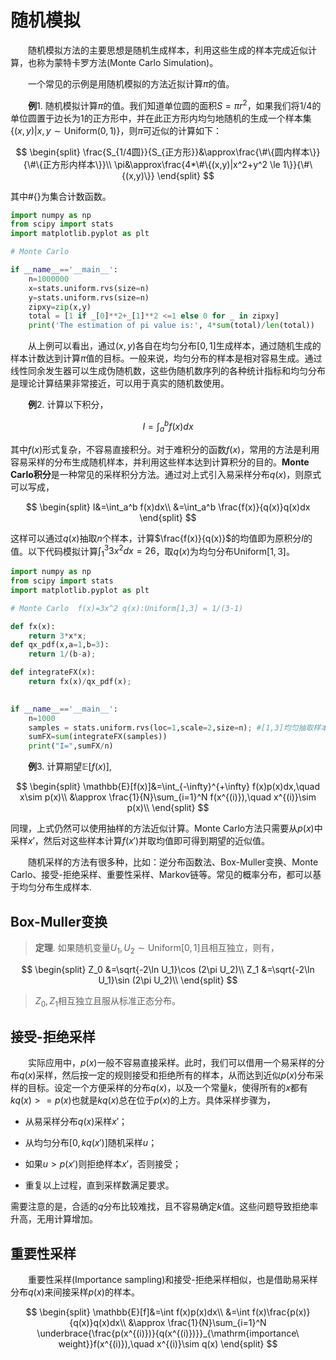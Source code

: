 # 随机模拟

&emsp;&emsp;随机模拟方法的主要思想是随机生成样本，利用这些生成的样本完成近似计算，也称为蒙特卡罗方法(Monte Carlo Simulation)。

&emsp;&emsp;一个常见的示例是用随机模拟的方法近拟计算$\pi$的值。

&emsp;&emsp;**例**1. 随机模拟计算$\pi$的值。我们知道单位圆的面积$S=\pi r^2$，如果我们将$1/4$的单位圆置于边长为$1$的正方形中，并在此正方形内均匀地随机的生成一个样本集$\{(x,y)|x,y\sim\mathrm{Uniform}(0,1)\}$，则$\pi$可近似的计算如下：

$$
\begin{split}
\frac{S_{1/4圆}}{S_{正方形}}&\approx\frac{\#\{圆内样本\}}{\#\{正方形内样本\}}\\
\pi&\approx\frac{4*\#\{(x,y)|x^2+y^2 \le 1\}}{\#\{(x,y)\}}
\end{split}
$$

其中$\#\{\}$为集合计数函数。

```python
import numpy as np
from scipy import stats
import matplotlib.pyplot as plt

# Monte Carlo 

if __name__=='__main__':
    n=1000000
    x=stats.uniform.rvs(size=n)
    y=stats.uniform.rvs(size=n)
    zipxy=zip(x,y)
    total = [1 if _[0]**2+_[1]**2 <=1 else 0 for _ in zipxy]
    print('The estimation of pi value is:', 4*sum(total)/len(total))
```
&emsp;&emsp;从上例可以看出，通过$(x,y)$各自在均匀分布$[0,1]$生成样本，通过随机生成的样本计数达到计算$\pi$值的目标。一般来说，均匀分布的样本是相对容易生成。通过线性同余发生器可以生成伪随机数，这些伪随机数序列的各种统计指标和均匀分布是理论计算结果非常接近，可以用于真实的随机数使用。

&emsp;&emsp;**例**2. 计算以下积分，

$$
I=\int_a^b f(x)dx
$$

其中$f(x)$形式复杂，不容易直接积分。对于难积分的函数$f(x)$，常用的方法是利用容易采样的分布生成随机样本，并利用这些样本达到计算积分的目的。**Monte Carlo积分**是一种常见的采样积分方法。通过对上式引入易采样分布$q(x)$，则原式可以写成，

$$
\begin{split}
I&=\int_a^b f(x)dx\\
&=\int_a^b \frac{f(x)}{q(x)}q(x)dx
\end{split}
$$

这样可以通过$q(x)$抽取$n$个样本，计算$\frac{f(x)}{q(x)}$的均值即为原积分$I$的值。以下代码模拟计算$\int_1^3 3x^2dx=26$，取$q(x)$为均匀分布$\mathrm{Uniform}[1,3]$。

```python
import numpy as np
from scipy import stats
import matplotlib.pyplot as plt

# Monte Carlo  f(x)=3x^2 q(x):Uniform[1,3] = 1/(3-1)

def fx(x):
    return 3*x*x;
def qx_pdf(x,a=1,b=3):
    return 1/(b-a);

def integrateFX(x):
    return fx(x)/qx_pdf(x);
    

if __name__=='__main__':
    n=1000
    samples = stats.uniform.rvs(loc=1,scale=2,size=n); #[1,3]均匀抽取样本
    sumFX=sum(integrateFX(samples))
    print("I=",sumFX/n)
```

&emsp;&emsp;**例**3. 计算期望$\mathbb{E}[f(x)]$,

$$
\begin{split}
\mathbb{E}[f(x)]&=\int_{-\infty}^{+\infty} f(x)p(x)dx,\quad x\sim p(x)\\
&\approx \frac{1}{N}\sum_{i=1}^N f(x^{(i)}),\quad x^{(i)}\sim p(x)\\
\end{split}
$$

同理，上式仍然可以使用抽样的方法近似计算。Monte Carlo方法只需要从$p(x)$中采样$x'$，然后对这些样本计算$f(x')$并取均值即可得到期望的近似值。



&emsp;&emsp;随机采样的方法有很多种，比如：逆分布函数法、Box-Muller变换、Monte Carlo、接受-拒绝采样、重要性采样、Markov链等。常见的概率分布，都可以基于均匀分布生成样本.

## Box-Muller变换

>**定理**. 如果随机变量$U_1,U_2\sim \mathrm{Uniform[0,1]}$且相互独立，则有，

$$
\begin{split}
Z_0 &=\sqrt{-2\ln U_1}\cos (2\pi U_2)\\
Z_1 &=\sqrt{-2\ln U_1}\sin (2\pi U_2)\\
\end{split}
$$   

>$Z_0,Z_1$相互独立且服从标准正态分布。

## 接受-拒绝采样

&emsp;&emsp;实际应用中，$p(x)$一般不容易直接采样。此时，我们可以借用一个易采样的分布$q(x)$采样，然后按一定的规则接受和拒绝所有的样本，从而达到近似$p(x)$分布采样的目标。设定一个方便采样的分布$q(x)$，以及一个常量$k$，使得所有的$x$都有$kq(x)>=p(x)$也就是$kq(x)$总在位于$p(x)$的上方。具体采样步骤为，

- 从易采样分布$q(x)$采样$x'$；

- 从均匀分布$[0,kq(x')]$随机采样$u$；

- 如果$u>p(x')$则拒绝样本$x'$，否则接受；

- 重复以上过程，直到采样数满足要求。

需要注意的是，合适的$q$分布比较难找，且不容易确定$k$值。这些问题导致拒绝率升高，无用计算增加。

## 重要性采样

&emsp;&emsp;重要性采样(Importance sampling)和接受-拒绝采样相似，也是借助易采样分布$q(x)$来间接采样$p(x)$的样本。

$$
\begin{split}
\mathbb{E}[f]&=\int f(x)p(x)dx\\
&=\int f(x)\frac{p(x)}{q(x)}q(x)dx\\
&\approx \frac{1}{N}\sum_{i=1}^N \underbrace{\frac{p(x^{(i)})}{q(x^{(i)})}}_{\mathrm{importance\ weight}}f(x^{(i)}),\quad x^{(i)}\sim q(x)
\end{split}
$$
